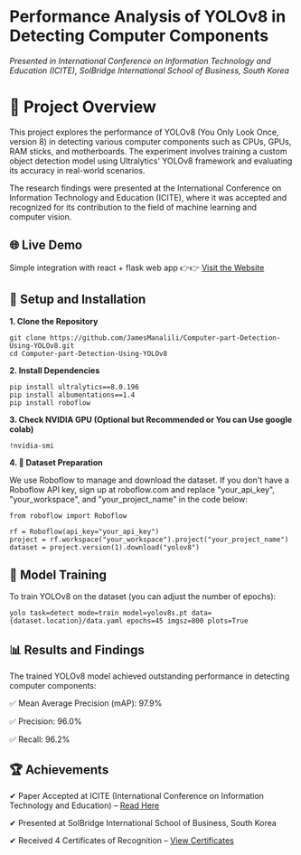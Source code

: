 # Performance Analysis of YOLOv8 in Detecting Computer Components
_Presented in International Conference on Information Technology and Education (ICITE), SolBridge International School of Business, South Korea_
# 📌 Project Overview
This project explores the performance of YOLOv8 (You Only Look Once, version 8) in detecting various computer components such as CPUs, GPUs, RAM sticks, and motherboards. The experiment involves training a custom object detection model using Ultralytics' YOLOv8 framework and evaluating its accuracy in real-world scenarios.

The research findings were presented at the International Conference on Information Technology and Education (ICITE), where it was accepted and recognized for its contribution to the field of machine learning and computer vision.

## 🌐 Live Demo

Simple integration with react + flask web app 👉👉 [Visit the Website](https://detect-computer-parts.vercel.app/)

## 🚀 Setup and Installation
__1. Clone the Repository__

    git clone https://github.com/JamesManalili/Computer-part-Detection-Using-YOLOv8.git
    cd Computer-part-Detection-Using-YOLOv8

__2. Install Dependencies__

    pip install ultralytics==8.0.196
    pip install albumentations==1.4
    pip install roboflow

__3. Check NVIDIA GPU (Optional but Recommended or You can Use google colab)__

    !nvidia-smi

__4. 📂 Dataset Preparation__

We use Roboflow to manage and download the dataset. If you don't have a Roboflow API key, sign up at roboflow.com and replace "your_api_key", "your_workspace", and "your_project_name" in the code below:

    from roboflow import Roboflow
    
    rf = Roboflow(api_key="your_api_key")
    project = rf.workspace("your_workspace").project("your_project_name")
    dataset = project.version(1).download("yolov8")

## 🎯 Model Training
To train YOLOv8 on the dataset (you can adjust the number of epochs):

    yolo task=detect mode=train model=yolov8s.pt data={dataset.location}/data.yaml epochs=45 imgsz=800 plots=True

## 📊 Results and Findings
The trained YOLOv8 model achieved outstanding performance in detecting computer components:

✅ Mean Average Precision (mAP): 97.9%

✅ Precision: 96.0%

✅ Recall: 96.2%

## 🏆 Achievements

✔ Paper Accepted at ICITE (International Conference on Information Technology and Education) – [Read Here]()

✔ Presented at SolBridge International School of Business, South Korea

✔ Received 4 Certificates of Recognition – [View Certificates]()



